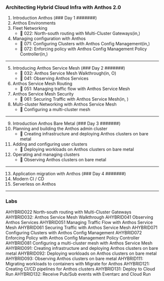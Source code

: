 ### Architecting Hybrid Cloud Infra with Anthos 2.0

1. Introduction Anthos (### Day 1 #######)
2. Anthos Environments
3. Fleet Networking
   - :memo: 022: North-south routing with Multi-Cluster Gateways(in,)
4. Managing configuration with Anthos
   - :memo: 071: Configuring Clusters with Anthos Config Management(in,)
   - :memo: 072: Enforcing policy with Anthos Config Management Policy Controller(in,)

---

5. Introducing Anthos Service Mesh (### Day 2 #######)
   - :memo: 032: Anthos Service Mesh Walkthrough(in, O)
   - :memo: 041: Observing Anthos Services
6. Anthos Service Mesh Routing
   - :memo: 051: Managing traffic flow with Anthos Service Mesh
7. Anthos Service Mesh Security
   - :memo: 061: Securing Traffic with Anthos Service Mesh(in, )
8. Multi-cluster Networking with Anthos Service Mesh
   - :memo: Configuring a multi-cluster mesh

---

9. Introduction Anthos Bare Metal (### Day 3 #######)
10. Planning and building the Anthos admin cluster
    - :memo: Creating infrastructure and deploying Anthos clusters on bare metal
11. Adding and configuring user clusters
    - :memo: Deploying workloads on Anthos clusters on bare metal
12. Operating and managing clusters
    - :memo: Observing Anthos clusters on bare metal

---

13. Application migration with Anthos (### Day 4 #######)
14. Modern CI / CD
15. Serverless on Anthos

---

### Labs

AHYBRID022 North-south routing with Multi-Cluster Gateways
AHYBRID032: Anthos Service Mesh Walkthrough
AHYBRID041 Observing Anthos Services
AHYBRID051 Managing Traffic Flow with Anthos Service Mesh
AHYBRID061 Securing Traffic with Anthos Service Mesh
AHYBRID071 Configuring Clusters with Anthos Config Management
AHYBRID072 Enforcing Policy with Anthos Config Management Policy Controller
AHYBRID081 Configuring a multi-cluster mesh with Anthos Service Mesh
AHYBRID091: Creating infrastructure and deploying Anthos clusters on bare metal
AHYBRID092: Deploying workloads on Anthos clusters on bare metal
AHYBRID093: Observing Anthos clusters on bare metal
AHYBRID111: Migrating workloads to containers with Migrate for Anthos
AHYBRID121: Creating CI/CD pipelines for Anthos clusters
AHYBRID131: Deploy to Cloud Run
AHYBRID132: Receive Pub/Sub events with Eventarc and Cloud Run
